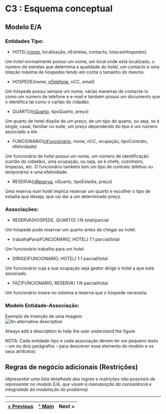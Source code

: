# C3 : Esquema conceptual

## Modelo E/A

### Entidades Tipo:

- HOTEL(<ins>nome</ins>, localização, nEstrelas, contacto, lotacaoHospedes)

Um hotel normalmente possui um nome, um local onde está localizado, o número de estrelas que determina a qualidade do hotel, um contacto e uma lotação máxima de hóspedes tendo em conta o tamanho do mesmo.

- HOSPEDE(nome, <ins>nTelefone</ins>, nCC, email)

Um hóspede possui sempre um nome, várias maneiras de contactá-lo como um número de telefone e e-mail e também possui um documento que o identifica tal como o cartão do cidadão.

- QUARTO(<ins>nQuarto</ins>, tipoQuarto, preço)

Um quarto de hotel dispõe de um preço, de um tipo de quarto, ou seja, se é single, casal, familiar ou suite, um preço dependendo do tipo e um número associado a ele.

- FUNCIONARIO(<ins>nFuncionario</ins>, nome, nCC, ocupação, tipoContrato, efetividade)

Um funcionário de hotel possui um nome, um número de identificação (cartão do cidadão), uma ocupação, ou seja, se é chefe, cozinheiro, limpezas, etc. O funcionário também tem um tipo de contrato (efetivo ou temporário) e uma efetividade.

- RESERVA(<ins>nReserva</ins>, nQuarto, tipoEstadia, preço)

Uma reserva num hotél implica reservar um quarto e escolher o tipo de estadia que deseja, que vai dar a um determinado preço.

### Associações:

- RESERVA(HOSPEDE, QUARTO) 1:N total/parcial

Um hóspede pode reservar um quarto antes de chegar ao hotel.

- trabalhaPara(FUNCIONARIO, HOTEL) 1:1 parcial/total

Um funcionário trabalha para um hotel. 

- DIRIGE(FUNCIONARIO, HOTEL) 1:1 parcial/total

Um funcionário cuja a sua ocupação seja gestor dirige o hotel a que está associado.

- FAZ(FUNCIONARIO, RESERVA) 1:N parcial/total

Um funcionário insere no sistema a reserva que o hóspede necessita.

### Modelo Entidade-Associação:

Exemplo de inserção de uma imagem:   
![An alternative description](images/image02.png)   

Always add a description to help the user understand the figure 

NOTA: Cada entidade-tipo e cada associação devem ter um pequeno texto – um ou dois parágrafos – para descrever esse elemento do modelo e os seus atributos)

## Regras de negócio adicionais (Restrições)
_(Apresentar uma lista detalhada das regras e restrições não possíveis de representar no modelo E/A, que visam a manutenção da consistência e integridade da modelação do problema)_

---
[< Previous](rei02.md) | [^ Main](https://github.com/exemploTrabalho/reportSIBD/) | Next >
:--- | :---: | ---: 
